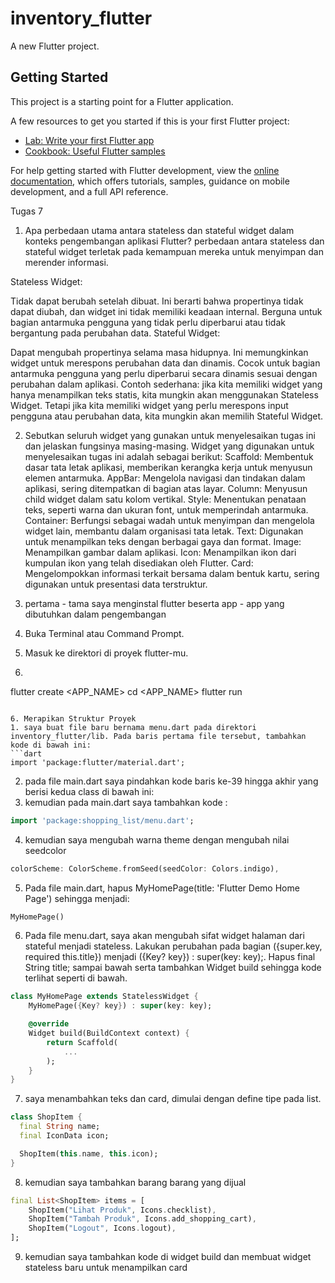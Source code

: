 # inventory_flutter

A new Flutter project.

## Getting Started

This project is a starting point for a Flutter application.

A few resources to get you started if this is your first Flutter project:

- [Lab: Write your first Flutter app](https://docs.flutter.dev/get-started/codelab)
- [Cookbook: Useful Flutter samples](https://docs.flutter.dev/cookbook)

For help getting started with Flutter development, view the
[online documentation](https://docs.flutter.dev/), which offers tutorials,
samples, guidance on mobile development, and a full API reference.

Tugas 7
1. Apa perbedaan utama antara stateless dan stateful widget dalam konteks pengembangan aplikasi Flutter?
perbedaan antara stateless dan stateful widget terletak pada kemampuan mereka untuk menyimpan dan merender informasi.

Stateless Widget:

Tidak dapat berubah setelah dibuat. Ini berarti bahwa propertinya tidak dapat diubah, dan widget ini tidak memiliki keadaan internal.
Berguna untuk bagian antarmuka pengguna yang tidak perlu diperbarui atau tidak bergantung pada perubahan data.
Stateful Widget:

Dapat mengubah propertinya selama masa hidupnya. Ini memungkinkan widget untuk merespons perubahan data dan dinamis.
Cocok untuk bagian antarmuka pengguna yang perlu diperbarui secara dinamis sesuai dengan perubahan dalam aplikasi.
Contoh sederhana: jika kita memiliki widget yang hanya menampilkan teks statis, kita mungkin akan menggunakan Stateless Widget. Tetapi jika kita memiliki widget yang perlu merespons input pengguna atau perubahan data, kita mungkin akan memilih Stateful Widget.

2. Sebutkan seluruh widget yang gunakan untuk menyelesaikan tugas ini dan jelaskan fungsinya masing-masing.
Widget yang digunakan untuk menyelesaikan tugas ini adalah sebagai berikut:
    Scaffold: Membentuk dasar tata letak aplikasi, memberikan kerangka kerja untuk menyusun elemen antarmuka.
    AppBar: Mengelola navigasi dan tindakan dalam aplikasi, sering ditempatkan di bagian atas layar.
    Column: Menyusun child widget dalam satu kolom vertikal.
    Style: Menentukan penataan teks, seperti warna dan ukuran font, untuk memperindah antarmuka.
    Container: Berfungsi sebagai wadah untuk menyimpan dan mengelola widget lain, membantu dalam organisasi tata letak.
    Text: Digunakan untuk menampilkan teks dengan berbagai gaya dan format.
    Image: Menampilkan gambar dalam aplikasi.
    Icon: Menampilkan ikon dari kumpulan ikon yang telah disediakan oleh Flutter.
    Card: Mengelompokkan informasi terkait bersama dalam bentuk kartu, sering digunakan untuk presentasi data terstruktur.

3. pertama - tama saya menginstal flutter beserta app - app yang dibutuhkan dalam pengembangan
2. Buka Terminal atau Command Prompt.
4. Masuk ke direktori di proyek flutter-mu.
5. ```cmd
flutter create <APP_NAME>
cd <APP_NAME>
flutter run
```

6. Merapikan Struktur Proyek
1. saya buat file baru bernama menu.dart pada direktori inventory_flutter/lib. Pada baris pertama file tersebut, tambahkan kode di bawah ini:
```dart
import 'package:flutter/material.dart';
```
2. pada file main.dart saya pindahkan kode baris ke-39 hingga akhir yang berisi kedua class di bawah ini:
3. kemudian pada main.dart saya tambahkan kode :
```dart
import 'package:shopping_list/menu.dart';
```
4. kemudian saya mengubah warna theme dengan mengubah nilai seedcolor
```dart
colorScheme: ColorScheme.fromSeed(seedColor: Colors.indigo),
```
5. Pada file main.dart, hapus MyHomePage(title: 'Flutter Demo Home Page') sehingga menjadi:
```dart
MyHomePage()
```
6. Pada file menu.dart, saya akan mengubah sifat widget halaman dari stateful menjadi stateless. Lakukan perubahan pada bagian ({super.key, required this.title}) menjadi ({Key? key}) : super(key: key);. Hapus final String title; sampai bawah serta tambahkan Widget build sehingga kode terlihat seperti di bawah.
```dart
class MyHomePage extends StatelessWidget {
    MyHomePage({Key? key}) : super(key: key);

    @override
    Widget build(BuildContext context) {
        return Scaffold(
            ...
        );
    }
}
```
7. saya menambahkan teks dan card, dimulai dengan define tipe pada list.
```dart
class ShopItem {
  final String name;
  final IconData icon;

  ShopItem(this.name, this.icon);
}
```
8. kemudian saya tambahkan barang barang yang dijual
```dart
final List<ShopItem> items = [
    ShopItem("Lihat Produk", Icons.checklist),
    ShopItem("Tambah Produk", Icons.add_shopping_cart),
    ShopItem("Logout", Icons.logout),
];
```

9. kemudian saya tambahkan kode di widget build dan membuat widget stateless baru untuk menampilkan card
